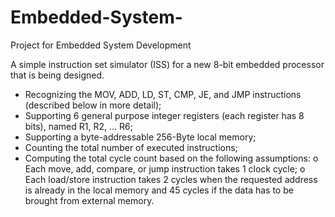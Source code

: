 # Embedded-System-
Project for Embedded System Development 

A simple instruction set simulator (ISS) for a new 8-bit embedded processor that is being designed.

- Recognizing the MOV, ADD, LD, ST, CMP, JE, and JMP instructions (described below in more detail);
- Supporting 6 general purpose integer registers (each register has 8 bits), named R1, R2, ... R6;
- Supporting a byte-addressable 256-Byte local memory;
- Counting the total number of executed instructions;
- Computing the total cycle count based on the following assumptions:
o Each move, add, compare, or jump instruction takes 1 clock cycle;
o Each load/store instruction takes 2 cycles when the requested address is already in the local memory
and 45 cycles if the data has to be brought from external memory. 